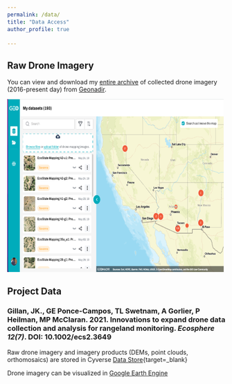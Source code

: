 ```yaml
---
permalink: /data/
title: "Data Access"
author_profile: true

---
```


## Raw Drone Imagery

You can view and download my [entire archive](https://data.geonadir.com/social-profile/55?extent=-14055722.19%2C3597708.43%2C-11227317.52%2C5224300.12) of collected drone imagery (2016-present day) from [Geonadir](https://geonadir.com/).


  <a href="https://data.geonadir.com/social-profile/55?extent=-14055722.19%2C3597708.43%2C-11227317.52%2C5224300.12" target="_blank">
    <img src="../images/geonadir.png" alt="blah" width="500" height="400">
  </a>


## Project Data

### Gillan, JK., GE Ponce-Campos, TL Swetnam, A Gorlier, P Heilman, MP McClaran. 2021. Innovations to expand drone data collection and analysis for rangeland monitoring. *Ecosphere 12(7)*. DOI: 10.1002/ecs2.3649

Raw drone imagery and imagery products (DEMs, point clouds, orthomosaics) are stored in Cyverse [Data Store](https://datacommons.cyverse.org/browse/iplant/home/shared/commons_repo/curated/Gillan_Ecosphere_2021){target=_blank}

Drone imagery can be visualized in [Google Earth Engine](https://bit.ly/srer-drone-2019)
